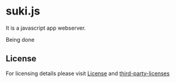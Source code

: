 # suki.js
It is a javascript app webserver.

Being done

## License

For licensing details please visit [License](LICENSE) and [third-party-licenses](third-party-licenses.md)
